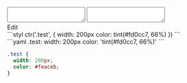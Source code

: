 <div data-size="100" class="code-cont" data-example="tint">
    <div class="code">
        <div class="code-wrap">
            <textarea id="stylus"></textarea>
            <textarea id="css"></textarea>
            <div class="edit-code">
                <span>Edit</span>
            </div>
        </div>
    </div>
</div>


<div data-size="100" data-examples="stylus"></div>
```styl
ctr('.test', {
  width: 200px
  color: tint(#fd0cc7, 66%)
})
```

<div data-size="100" data-examples="yaml"></div>
```yaml
.test:
  width: 200px
  color: 'tint(#fd0cc7, 66%)'
```

```css
.test {
  width: 200px;
  color: #feaceb;
}
```
<div class="cf"></div>

